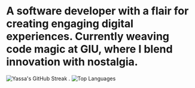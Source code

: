 # A software developer with a flair for creating engaging digital experiences. Currently weaving code magic at GIU, where I blend innovation with nostalgia.



![Yassa's GitHub Streak](https://github-readme-streak-stats.herokuapp.com/?user=Yassa122&theme=dark&background=000000)  . 
![Top Languages](https://github-readme-stats.vercel.app/api/top-langs/?username=Yassa122&layout=compact)
